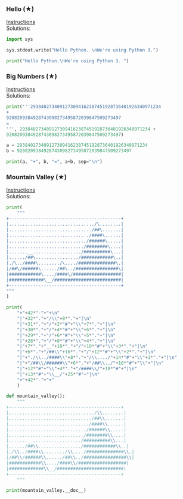 ### ​Hello (​★)

[Instructions](https://github.com/isechula/2190101-comprog-grader/blob/main/pdfs/00_Intro/00_Intro_01.pdf)\
Solutions:

```python
import sys 

sys.stdout.write("Hello Python. \nWe're using Python 3.")
```

```python
print("Hello Python.\nWe're using Python 3. ")
```

### ​Big ​Numbers (​★)

[Instructions](https://github.com/isechula/2190101-comprog-grader/blob/main/pdfs/00_Intro/00_Intro_02.pdf)\
Solutions:

```python
print('''2938402734091273094162387451928736401926340971234 
+
9208209384928743098273495872039847509273497
=
''', 2938402734091273094162387451928736401926340971234 +
9208209384928743098273495872039847509273497)
```

```python
a = 2938402734091273094162387451928736401926340971234
b = 9208209384928743098273495872039847509273497

print(a, "+", b, "=", a+b, sep="\n")
```

### ​Mountain ​Valley (​★)

[Instructions](https://github.com/isechula/2190101-comprog-grader/blob/main/pdfs/00_Intro/00_Intro_03.pdf)\
Solutions:

```python
print(
    """
+------------------------------------------+
|................................/\........|
|.............................../##\.......|
|............................../####\......|
|............................./######\.....|
|............................/########\....|
|.......__................../##########\...|
|....../##\................/############\..|
|./\../####\......../\..../##############\.|
|/##\/######\....../##\../################\|
|############\..../####\/##################|
|#############\__/#########################|
+------------------------------------------+
"""
)
```

```python
print(
    "+"+42*"-"+"+\n"
    "|"+32*"."+"/\\"+8*"."+"|\n"
    "|"+31*"."+"/"+2*"#"+"\\"+7*"."+"|\n"
    "|"+30*"."+"/"+4*"#"+"\\"+6*"."+"|\n"
    "|"+29*"."+"/"+6*"#"+"\\"+5*"."+"|\n"
    "|"+28*"."+"/"+8*"#"+"\\"+4*"."+"|\n"
    "|"+7*"."+"__"+18*"."+"/"+10*"#"+"\\"+3*"."+"|\n"
    "|"+6*"."+"/##\\"+16*"."+"/"+12*"#"+"\\"+2*"."+"|\n"
    "|"+"./\\../####\\"+8*"."+"/\\..../"+14*"#"+"\\"+1*"."+"|\n"
    "|"+"/##\\/######\\"+6*"."+"/##\\../"+16*"#"+"\\"+"|\n"
    "|"+12*"#"+"\\"+4*"."+"/####\\/"+18*"#"+"|\n"
    "|"+13*"#"+"\\__/"+25*"#"+"|\n"
    "+"+42*"-"+"+"
    )
```

```python
def mountain_valley():
    """
+------------------------------------------+
|................................/\\........|
|.............................../##\\.......|
|............................../####\\......|
|............................./######\\.....|
|............................/########\\....|
|.......__................../##########\\...|
|....../##\\................/############\\..|
|./\\../####\\......../\\..../##############\\.|
|/##\\/######\\....../##\\../################\\|
|############\\..../####\\/##################|
|#############\\__/#########################|
+------------------------------------------+
    """

print(mountain_valley.__doc__)
```
